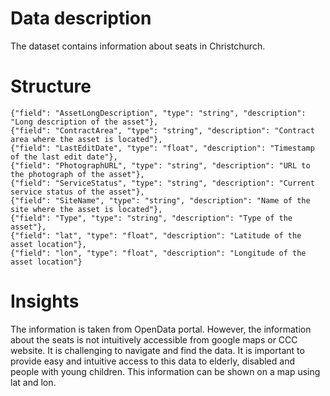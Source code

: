 # Data description
The dataset contains information about seats in Christchurch. 


# Structure
    {"field": "AssetLongDescription", "type": "string", "description": "Long description of the asset"},
    {"field": "ContractArea", "type": "string", "description": "Contract area where the asset is located"},
    {"field": "LastEditDate", "type": "float", "description": "Timestamp of the last edit date"},
    {"field": "PhotographURL", "type": "string", "description": "URL to the photograph of the asset"},
    {"field": "ServiceStatus", "type": "string", "description": "Current service status of the asset"},
    {"field": "SiteName", "type": "string", "description": "Name of the site where the asset is located"},
    {"field": "Type", "type": "string", "description": "Type of the asset"},
    {"field": "lat", "type": "float", "description": "Latitude of the asset location"},
    {"field": "lon", "type": "float", "description": "Longitude of the asset location"}

# Insights

The information is taken from OpenData portal. However, the information about the seats is not intuitively accessible from google maps or CCC website. It is challenging to navigate and find the data. It is important to provide easy and intuitive access to this data to elderly, disabled and people with young children.
This information can be shown on a map using lat and lon.